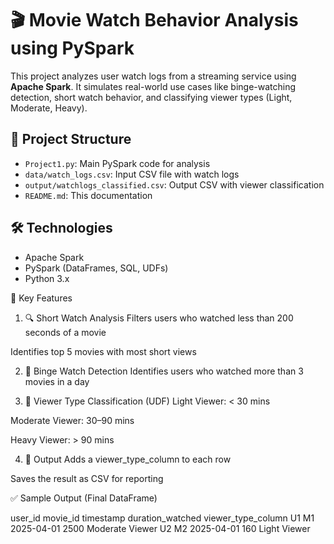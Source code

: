 # 🎬 Movie Watch Behavior Analysis using PySpark

This project analyzes user watch logs from a streaming service using **Apache Spark**. It simulates real-world use cases like binge-watching detection, short watch behavior, and classifying viewer types (Light, Moderate, Heavy).

## 📁 Project Structure

- `Project1.py`: Main PySpark code for analysis
- `data/watch_logs.csv`: Input CSV file with watch logs
- `output/watchlogs_classified.csv`: Output CSV with viewer classification
- `README.md`: This documentation

## 🛠️ Technologies

- Apache Spark
- PySpark (DataFrames, SQL, UDFs)
- Python 3.x

🚀 Key Features
1. 🔍 Short Watch Analysis
Filters users who watched less than 200 seconds of a movie

Identifies top 5 movies with most short views

2. 🍿 Binge Watch Detection
Identifies users who watched more than 3 movies in a day

3. 🧠 Viewer Type Classification (UDF)
Light Viewer: < 30 mins

Moderate Viewer: 30–90 mins

Heavy Viewer: > 90 mins

4. 📝 Output
Adds a viewer_type_column to each row

Saves the result as CSV for reporting

✅ Sample Output (Final DataFrame)

user_id	movie_id	timestamp	duration_watched	viewer_type_column
U1	M1	2025-04-01	2500	Moderate Viewer
U2	M2	2025-04-01	160	Light Viewer
